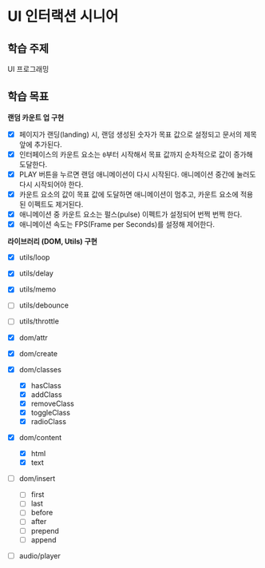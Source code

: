 # UI 인터랙션 시니어

## 학습 주제

UI 프로그래밍

## 학습 목표

**랜덤 카운트 업 구현**

- [x] 페이지가 랜딩(landing) 시, 랜덤 생성된 숫자가 목표 값으로 설정되고 문서의 제목 앞에 추가된다.
- [x] 인터페이스의 카운트 요소는 `0`부터 시작해서 목표 값까지 순차적으로 값이 증가해 도달한다.
- [x] PLAY 버튼을 누르면 랜덤 애니메이션이 다시 시작된다. 애니메이션 중간에 눌러도 다시 시작되어야 한다.
- [x] 카운트 요소의 값이 목표 값에 도달하면 애니메이션이 멈추고, 카운트 요소에 적용된 이펙트도 제거된다.
- [x] 애니메이션 중 카운트 요소는 펄스(pulse) 이펙트가 설정되어 번쩍 번쩍 한다.
- [x] 애니메이션 속도는 FPS(Frame per Seconds)를 설정해 제어한다.

**라이브러리 (DOM, Utils) 구현**

- [x] utils/loop
- [x] utils/delay
- [x] utils/memo
- [ ] utils/debounce
- [ ] utils/throttle

- [x] dom/attr
- [x] dom/create
- [x] dom/classes
  - [x] hasClass
  - [x] addClass
  - [x] removeClass
  - [x] toggleClass
  - [x] radioClass
- [x] dom/content
  - [x] html
  - [x] text
- [ ] dom/insert
  - [ ] first
  - [ ] last
  - [ ] before
  - [ ] after
  - [ ] prepend
  - [ ] append

- [ ] audio/player
